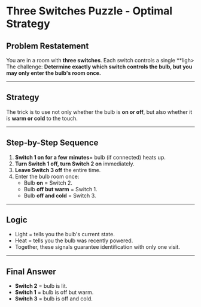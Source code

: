 # Three Switches Puzzle - Optimal Strategy

## Problem Restatement
You are in a room with **three switches**. Each switch controls a single **ligh>
The challenge: **Determine exactly which switch controls the bulb, but you may only enter the bulb's room once.**
___

## Strategy
The trick is to use not only whether the bulb is **on or off**, but also whether it is **warm or cold** to the touch.
___

## Step-by-Step Sequence
1. **Switch 1 on for a few minutes**= bulb (if connected) heats up.
2. **Turn Switch 1 off, turn Switch 2 on** immediately.
3. **Leave Switch 3 off** the entire time.
4. Enter the bulb room once:
   - Bulb **on** = Switch 2.
   - Bulb **off but warm** = Switch 1.
   - Bulb **off and cold** = Switch 3.
___

## Logic
- Light = tells you the bulb's current state.
- Heat = tells you the bulb was recently powered.
- Together, these signals guarantee identification with only one visit.
___

## Final Answer
- **Switch 2** = bulb is lit.
- **Switch 1** = bulb is off but warm.
- **Switch 3** = bulb is off and cold.  
